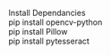 Install Dependancies 
<br>
pip install opencv-python 
<br>
pip install Pillow
<br>
pip install pytesseract
